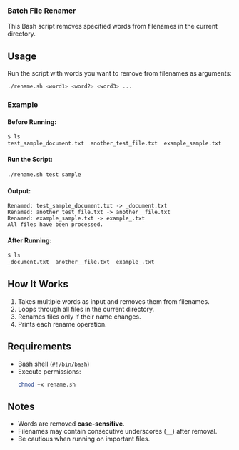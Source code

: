 ### **Batch File Renamer**  

This Bash script removes specified words from filenames in the current directory.  

## **Usage**  

Run the script with words you want to remove from filenames as arguments:  

```bash
./rename.sh <word1> <word2> <word3> ...
```

### **Example**  

#### **Before Running:**  
```bash
$ ls
test_sample_document.txt  another_test_file.txt  example_sample.txt
```

#### **Run the Script:**  
```bash
./rename.sh test sample
```

#### **Output:**  
```
Renamed: test_sample_document.txt -> _document.txt
Renamed: another_test_file.txt -> another__file.txt
Renamed: example_sample.txt -> example_.txt
All files have been processed.
```

#### **After Running:**  
```bash
$ ls
_document.txt  another__file.txt  example_.txt
```

## **How It Works**  
1. Takes multiple words as input and removes them from filenames.  
2. Loops through all files in the current directory.  
3. Renames files only if their name changes.  
4. Prints each rename operation.  

## **Requirements**  
- Bash shell (`#!/bin/bash`)  
- Execute permissions:  
  ```bash
  chmod +x rename.sh
  ```

## **Notes**  
- Words are removed **case-sensitive**.  
- Filenames may contain consecutive underscores (`__`) after removal.  
- Be cautious when running on important files.  

